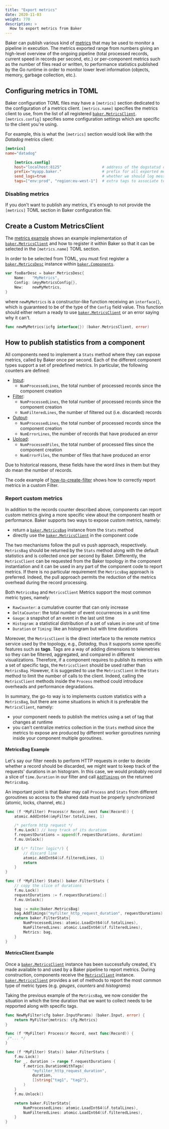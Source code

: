 ```yaml
---
title: "Export metrics"
date: 2020-11-03
weight: 770
description: >
  How to export metrics from Baker
---
```


Baker can publish various kind of [metrics](/docs/core-concepts/#metrics) that may
be used to monitor a pipeline in execution. The metrics exported range from numbers
giving an high-level overview of the ongoing pipeline (total processed records, 
current speed in records per second, etc.) or per-component metrics such as the 
number of files read or written, to performance statistics published by the Go 
runtime in order to monitor lower level information (objects, memory, garbage 
collection, etc.).

## Configuring metrics in TOML

Baker configuration TOML files may have a `[metrics]` section dedicated to the 
configuration of a metrics client.
`[metrics.name]` specifies the metrics client to use, from the list of all registered 
[`baker.MetricsClient`](https://pkg.go.dev/github.com/AdRoll/baker#MetricsClient).
`[metrics.config]` specifies some configuration settings which are specific to 
the client you're using.

For example, this is what the `[metrics]` section would look like with the *Datadog*
metrics client:

```toml
[metrics]
name="datadog"

    [metrics.config]
    host="localhost:8125"                  # address of the dogstatsd client to which send metrics to
    prefix="myapp.baker."                  # prefix for all exported metric names
    send_logs=true                         # whether we should log messages (as Dogstatd events) or not 
    tags=["env:prod", "region:eu-west-1"]  # extra tags to associate to all exported metrics 
```

### Disabling metrics

If you don't want to publish any metrics, it's enough to not provide the `[metrics]` TOML 
section in Baker configuration file.


## Create a Custom MetricsClient

The [metrics example](https://github.com/AdRoll/baker/tree/main/examples/metrics) shows an
example implementation of
[`baker.MetricsClient`](https://pkg.go.dev/github.com/AdRoll/baker#MetricsClient)
and how to register it within Baker so that it can be selected in the
`[metrics.name]` TOML section.

In order to be selected from TOML, you must first register a 
[`baker.MetricsDesc`](https://pkg.go.dev/github.com/AdRoll/baker#MetricsDesc) 
instance within [`baker.Components`](https://pkg.go.dev/github.com/AdRoll/baker#Components).

```go
var fooBarDesc = baker.MetricsDesc{
	Name:   "MyMetrics",
	Config: &myyMetricsConfig{},
	New:    newMyMetrics,
}
```

where `newMyMetrics` is a constructor-like function receiving an `interface{}`,
which is guaranteed to be of the type of the `Config` field value. This function
should either return a ready to use
[`baker.MetricsClient`](https://pkg.go.dev/github.com/AdRoll/baker#MetricsClient)
or an error saying why it can't.

```go
func newMyMetrics(icfg interface{}) (baker.MetricsClient, error)
```

## How to publish statistics from a component

All components need to implement a `Stats` method where they can expose metrics, called 
by Baker once per second. Each of the different component types support a set of predefined
metrics. In particular, the following counters are defined:

- [Input](https://pkg.go.dev/github.com/AdRoll/baker#InputStats):
    - `NumProcessedLines`, the total number of processed records since the component creation
- [Filter](https://pkg.go.dev/github.com/AdRoll/baker#FilterStats):
    - `NumProcessedLines`, the total number of processed records since the component creation
    - `NumFilteredLines`, the number of filtered out (i.e. discarded) records
- [Output](https://pkg.go.dev/github.com/AdRoll/baker#OutputStats):
    - `NumProcessedLines`, the total number of processed records since the component creation
    - `NumErrorLines`, the number of records that have produced an error
- [Upload](https://pkg.go.dev/github.com/AdRoll/baker#UploadStats):
    - `NumProcessedFiles`, the total number of processed files since the component creation
    - `NumErrorFiles`, the number of files that have produced an error

Due to historical reasons, these fields have the word _lines_ in them but they do 
mean the number of records.

The code example of 
[how-to-create-filter](https://getbaker.io/docs/how-tos/create_filter/#processing-records) 
shows how to correctly report metrics in a custom Filter.

### Report custom metrics

In addition to the records counter described above, components can report custom metrics
giving a more specific view about the component health or performance.
Baker supports two ways to expose custom metrics, namely:

- return a 
[`baker.MetricsBag`](https://pkg.go.dev/github.com/AdRoll/baker#MetricsBag)
instance from the `Stats` method 
- directly use the 
[`baker.MetricsClient`](https://pkg.go.dev/github.com/AdRoll/baker#MetricsClient) in 
the component code

The two mechanisms follow the pull vs push approach, respectively.
`MetricsBag` should be returned by the `Stats` method along with the default
statistics and is collected once per second by Baker. Differently,
the `MetricsClient` can be requested from the Baker topology in the component
instantiation and it can be used in any part of the component code to report metrics.
If there is no particular requirement the `MetricsBag` approach is preferred. 
Indeed, the pull approach permits the reduction of the metrics overhead during the 
record processing.

Both `MetricsBag` and `MetricsClient` Metrics support the most common metric types,
namely:
- `RawCounter`: a cumulative counter that can only increase
- `DeltaCounter`: the total number of event occurrences in a unit time
- `Gauge`: a snapshot of an event in the last unit time
- `Histogram`: a statistical distribution of a set of values in one unit of time
- `Duration` or `Timing`: like an histogram but with time durations

Moreover, the `MetricsClient` is the direct interface to the remote metrics service 
used by the topology, e.g., *Datadog*, thus it supports some specific features such 
as **tags**.
Tags are a way of adding dimensions to telemetries so they can be filtered, 
aggregated, and compared in different visualizations.
Therefore, if a component requires to publish its metrics with a set of specific tags, the 
`MetricsClient` should be used rather than `MetricsBag`.
However, it is suggested to use the `MetricsClient` in the `Stats` method to limit
the number of calls to the client. Indeed, calling the `MetricsClient` methods inside the 
`Process` method could introduce overheads and performance degradations.

In summary, the go-to way is to implements custom statistics with a `MetricsBag`, but 
there are some situations in which it is preferable the `MetricsClient`, namely:
- your component needs to publish the metrics using a set of tag that changes at runtime
- you can't centralize metrics collection in the `Stats` method since the metrics to expose are produced by different worker goroutines running inside your component 
multiple goroutines.

#### MetricsBag Example

Let's say our filter needs to perform HTTP requests in order to decide whether a 
record should be discarded, we might want to keep track of the requests' durations 
in an histogram. In this case, we would probably record a slice of `time.Duration` in 
our filter and call 
[`AddTimings`](https://pkg.go.dev/github.com/AdRoll/baker#MetricsBag.AddTimings) on
the returned `MetricsBag`.

An important point is that Baker may call `Process` and `Stats` from different goroutines
so access to the shared data must be properly synchronized (atomic, locks, channel, etc.)

```go
func (f *MyFilter) Process(r Record, next func(Record)) {
    atomic.AddInt64(&myFilter.totalLines, 1)

    /* perform http request */
    f.mu.Lock() // keep track of its duration
    f.requestDurations = append(f.requestDurations, duration)
    f.mu.Unlock()

    if (/* filter logic*/) {
        // discard line
        atomic.AddInt64(&f.filteredLines, 1)
        return
    }
}

func (f *MyFilter) Stats() baker.FilterStats {
    // copy the slice of durations
    f.mu.Lock()
    requestDurations := f.requestDurations[:]
    f.mu.Unlock()

    bag := make(baker.MetricsBag)
    bag.AddTimings("myfilter_http_request_duration", requestDurations)
    return baker.FilterStats{
        NumProcessedLines: atomic.LoadInt64(&f.totalLines),
        NumFilteredLines: atomic.LoadInt64(&f.filteredLines),
        Metrics: bag,
    }
}
```

#### MetricsClient Example

Once a 
[`baker.MetricsClient`](https://pkg.go.dev/github.com/AdRoll/baker#MetricsClient) 
instance has been successfully created, it's made available to and used by a Baker 
pipeline to report metrics. During construction, components receive the 
[`MetricsClient`](https://pkg.go.dev/github.com/AdRoll/baker#MetricsClient) instance.
[`baker.MetricsClient`](https://pkg.go.dev/github.com/AdRoll/baker#MetricsClient) 
provides a set of methods to report the most common type of metric types (e.g. 
*gauges*, *counters* and *histograms*)

Taking the previous example of the `MetricsBag`, we now consider the situation in 
which the time duration that we want to collect needs to be repported along with specific 
tags.

```go
func NewMyFilter(cfg baker.InputParams) (baker.Input, error) {
    return MyFilter{metrics: cfg.Metrics}
}

func (f *MyFilter) Process(r Record, next func(Record)) {
 /*... */
}

func (f *MyFilter) Stats() baker.FilterStats {
    f.mu.Lock()
    for _, duration := range f.requestDurations {
        f.metrics.DurationWithTags(
            "myfilter_http_request_duration", 
            duration, 
            []string{"tag1", "tag2"},
        )
    }
    f.mu.Unlock()

    return baker.FilterStats{
        NumProcessedLines: atomic.LoadInt64(&f.totalLines),
        NumFilteredLines: atomic.LoadInt64(&f.filteredLines),
    }
}
```
